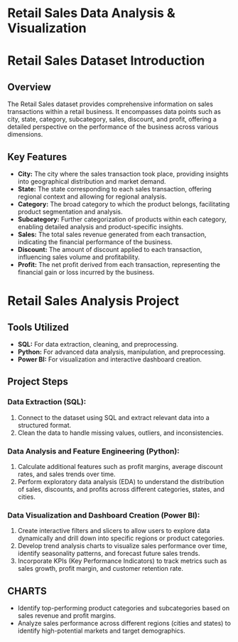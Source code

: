 # Retail Sales Data Analysis & Visualization

# Retail Sales Dataset Introduction

## Overview
The Retail Sales dataset provides comprehensive information on sales transactions within a retail business. It encompasses data points such as city, state, category, subcategory, sales, discount, and profit, offering a detailed perspective on the performance of the business across various dimensions.

## Key Features
- **City:** The city where the sales transaction took place, providing insights into geographical distribution and market demand.
- **State:** The state corresponding to each sales transaction, offering regional context and allowing for regional analysis.
- **Category:** The broad category to which the product belongs, facilitating product segmentation and analysis.
- **Subcategory:** Further categorization of products within each category, enabling detailed analysis and product-specific insights.
- **Sales:** The total sales revenue generated from each transaction, indicating the financial performance of the business.
- **Discount:** The amount of discount applied to each transaction, influencing sales volume and profitability.
- **Profit:** The net profit derived from each transaction, representing the financial gain or loss incurred by the business.
# Retail Sales Analysis Project

## Tools Utilized
- **SQL:** For data extraction, cleaning, and preprocessing.
- **Python:** For advanced data analysis, manipulation, and preprocessing.
- **Power BI:** For visualization and interactive dashboard creation.

## Project Steps

### Data Extraction (SQL):
1. Connect to the dataset using SQL and extract relevant data into a structured format.
2. Clean the data to handle missing values, outliers, and inconsistencies.

### Data Analysis and Feature Engineering (Python):
1. Calculate additional features such as profit margins, average discount rates, and sales trends over time.
2. Perform exploratory data analysis (EDA) to understand the distribution of sales, discounts, and profits across different categories, states, and cities.

### Data Visualization and Dashboard Creation (Power BI):
1. Create interactive filters and slicers to allow users to explore data dynamically and drill down into specific regions or product categories.
2. Develop trend analysis charts to visualize sales performance over time, identify seasonality patterns, and forecast future sales trends.
3. Incorporate KPIs (Key Performance Indicators) to track metrics such as sales growth, profit margin, and customer retention rate.
## CHARTS 
- Identify top-performing product categories and subcategories based on sales revenue and profit margins.
- Analyze sales performance across different regions (cities and states) to identify high-potential markets and target demographics.
